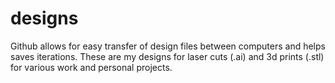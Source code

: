# designs
Github allows for easy transfer of design files between computers and helps saves iterations.
These are my designs for laser cuts (.ai) and 3d prints (.stl) for various work and personal projects.
